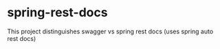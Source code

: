 # spring-rest-docs
This project distinguishes swagger vs spring rest docs (uses spring auto rest docs)
